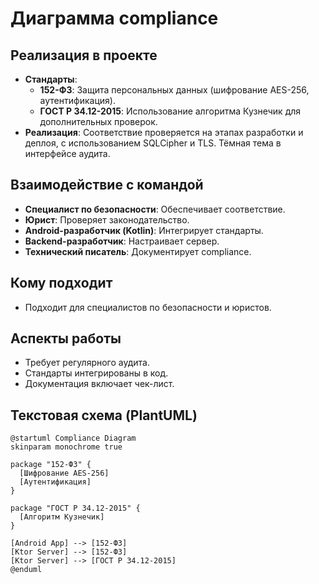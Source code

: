 # Диаграмма compliance

## Реализация в проекте
- **Стандарты**:
  - **152-ФЗ**: Защита персональных данных (шифрование AES-256, аутентификация).
  - **ГОСТ Р 34.12-2015**: Использование алгоритма Кузнечик для дополнительных проверок.
- **Реализация**: Соответствие проверяется на этапах разработки и деплоя, с использованием SQLCipher и TLS. Тёмная тема в интерфейсе аудита.

## Взаимодействие с командой
- **Специалист по безопасности**: Обеспечивает соответствие.
- **Юрист**: Проверяет законодательство.
- **Android-разработчик (Kotlin)**: Интегрирует стандарты.
- **Backend-разработчик**: Настраивает сервер.
- **Технический писатель**: Документирует compliance.

## Кому подходит
- Подходит для специалистов по безопасности и юристов.

## Аспекты работы
- Требует регулярного аудита.
- Стандарты интегрированы в код.
- Документация включает чек-лист.

## Текстовая схема (PlantUML)
```plantuml
@startuml Compliance Diagram
skinparam monochrome true

package "152-ФЗ" {
  [Шифрование AES-256]
  [Аутентификация]
}

package "ГОСТ Р 34.12-2015" {
  [Алгоритм Кузнечик]
}

[Android App] --> [152-ФЗ]
[Ktor Server] --> [152-ФЗ]
[Ktor Server] --> [ГОСТ Р 34.12-2015]
@enduml
``` 